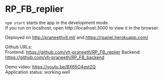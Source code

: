 # RP_FB_replier

`npm start` starts the app in the development mode. \
If you run on localhost, open http://localhost:3000 to view it in the browser.

Deployed on http://praneethvit.ml/
and
https://rpanel.herokuapp.com/

Github URLs: \
   Frontend: https://github.com/vh-praneeth/RP_FB_replier
   Backend: https://github.com/vh-praneeth/RP_FB_backend

Demo video: https://youtu.be/BX65O4est2Q \
Application status: working well

